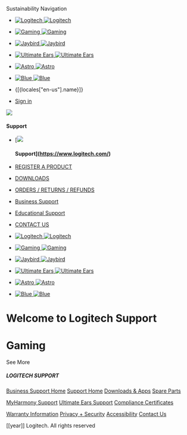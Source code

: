    Sustainability Navigation   

*  [![Logitech](/hc/theming_assets/01J0B62E6T6A9Y7HFN3XCFTW6N) ![Logitech](/hc/theming_assets/01J0B62E6T6A9Y7HFN3XCFTW6N)](https://www.logitech.com/)
*  [![Gaming](/hc/theming_assets/01J0B62FAQ7K1Y2T88QS6YVDQX) ![Gaming](/hc/theming_assets/01J0B62DYXAKCES707ZFT6STF5)](https://www.logitechg.com/)
*  [![Jaybird](/hc/theming_assets/01J0B62DQRZKKJQHRTXKS4X7S7) ![Jaybird](/hc/theming_assets/01J0B62DQRZKKJQHRTXKS4X7S7)](https://www.jaybirdsport.com/)
*  [![Ultimate Ears](/hc/theming_assets/01J0B62FMN34KG5PHNA4AHV45V) ![Ultimate Ears](/hc/theming_assets/01J0B62D3Z22WVY1KQGPBJQZGE)](https://www.ultimateears.com/)
*  [![Astro](/hc/theming_assets/01J0B62EX96ZPEHFW4Y3M85AMC) ![Astro](/hc/theming_assets/01J0B62FP7836XDV32HCEG57CW)](https://www.astrogaming.com/)
*  [![Blue](/hc/theming_assets/01J0B6EJ2JMQ3TJYW293A0QAT1) ![Blue](/hc/theming_assets/01J0B6EK35P64RR1QYK4SWFY3G)](https://support.bluedesigns.com/)

* {\[{locales\["en-us"\].name}\]}
    
* [Sign in](https://www.astrogaming.com/hc/en-us/signin?return_to=https%3A%2F%2Fsupport.logi.com%2Fhc%2Fen-us%2Fcategories%2F360001764393-Gaming&locale=en-us "Opens a dialog")

[![](/hc/theming_assets/01J0B628RK08KTANFGMYVWCCP4)](https://www.astrogaming.com/hc/en-us)

#### Support

* [![](/hc/theming_assets/01J0B628RK08KTANFGMYVWCCP4)
    
    #### Support](https://www.logitech.com/)
* [REGISTER A PRODUCT](https://www.astrogaming.com/hc/en-us/requests/new?ticket_form_id=360000994993)
* [DOWNLOADS](https://www.astrogaming.com/hc/articles/360024361233)
* [ORDERS / RETURNS / REFUNDS](https://www.astrogaming.com/hc/en-us/articles/360023351333/)
* [Business Support](https://prosupport.logi.com/hc/en-us)
* [Educational Support](https://www.astrogaming.com/hc/en-us/requests/new?ticket_form_id=360004097733)
* [CONTACT US](https://www.astrogaming.com/hc/en-us/requests/new?ticket_form_id=360000621393)

*  [![Logitech](/hc/theming_assets/01J0B62E6T6A9Y7HFN3XCFTW6N) ![Logitech](/hc/theming_assets/01J0B62E6T6A9Y7HFN3XCFTW6N)](https://www.logitech.com/)
*  [![Gaming](/hc/theming_assets/01J0B62FAQ7K1Y2T88QS6YVDQX) ![Gaming](/hc/theming_assets/01J0B62DYXAKCES707ZFT6STF5)](https://www.logitechg.com/)
*  [![Jaybird](/hc/theming_assets/01J0B62DQRZKKJQHRTXKS4X7S7) ![Jaybird](/hc/theming_assets/01J0B62DQRZKKJQHRTXKS4X7S7)](https://www.jaybirdsport.com/)
*  [![Ultimate Ears](/hc/theming_assets/01J0B62FMN34KG5PHNA4AHV45V) ![Ultimate Ears](/hc/theming_assets/01J0B62D3Z22WVY1KQGPBJQZGE)](https://www.ultimateears.com/)
*  [![Astro](/hc/theming_assets/01J0B62EX96ZPEHFW4Y3M85AMC) ![Astro](/hc/theming_assets/01J0B62FP7836XDV32HCEG57CW)](https://www.astrogaming.com/)
*  [![Blue](/hc/theming_assets/01J0B6EJ2JMQ3TJYW293A0QAT1) ![Blue](/hc/theming_assets/01J0B6EK35P64RR1QYK4SWFY3G)](https://support.bluedesigns.com/)

Welcome to Logitech Support
===========================

Gaming
======

See More

##### LOGITECH SUPPORT

[Business Support Home](https://prosupport.logi.com/hc) [Support Home](https://www.astrogaming.com/hc/en-us) [Downloads & Apps](https://www.astrogaming.com/hc/articles/360024361233) [Spare Parts](https://www.astrogaming.com/hc/articles/360025903194)

[MyHarmony Support](http://support.myharmony.com/) [Ultimate Ears Support](http://www.ultimateears.com/support) [Compliance Certificates](http://www.logitech.com/compliance)

[Warranty Information](http://www.logitech.com/footer/terms-of-use?id=3101) [Privacy + Security](http://www.logitech.com/footer/privacy) [Accessibility](https://www.logitech.com/en-us/legal/accessibility.html) [Contact Us](https://www.astrogaming.com/hc/en-us/requests/new?ticket_form_id=360000621393)

\[\[year\]\] Logitech. All rights reserved